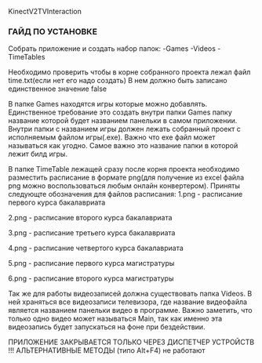 KinectV2TVInteraction


### ГАЙД ПО УСТАНОВКЕ
Собрать приложение и создать набор папок:
-Games
-Videos
-TimeTables

Необходимо проверить чтобы в корне собранного проекта лежал файл time.txt(если нет его надо создать)
В нем должно быть записано единственное значение false

В папке Games находятся игры которые можно добавлять. Единственное требование это создать внутри папки Games папку название которой будет названием панельки в самом приложении. Внутри папки с названием игры должен лежать собранный проект с исполняемым файлом игры(.exe). Важно что exe файл может называться как угодно. Самое важно это название папки в которой лежит билд игры.

В папке TimeTable лежащей сразу после корня проекта необходимо разместить расписание в формате png(для получение из excel файла png можно воспользоваться любым онлайн конвертером). Приняты следующте обозначения для файлов расписания:
1.png - расписание первого курса бакалавриата

2.png - расписание второго курса бакалавриата

3.png - расписание третьего курса бакалавриата

4.png - расписание четвертого курса бакалавриата

5.png - расписание первого курса магистратуры

6.png - расписание второго курса магистратуры

Так же для работы видеозаписей должна существовать папка Videos. В ней храняться все видеозаписи телевизора, где название видеофайла является названием панельки видео в программе. Важно заметить, что только одно видео может называться Main, так как именно эта видеозапись будет запускаться на фоне при бездействии.

ПРИЛОЖЕНИЕ ЗАКРЫВАЕТСЯ ТОЛЬКО ЧЕРЕЗ ДИСПЕТЧЕР УСТРОЙСТВ !!! АЛЬТЕРНАТИВНЫЕ МЕТОДЫ (типо Alt+F4) не работают
